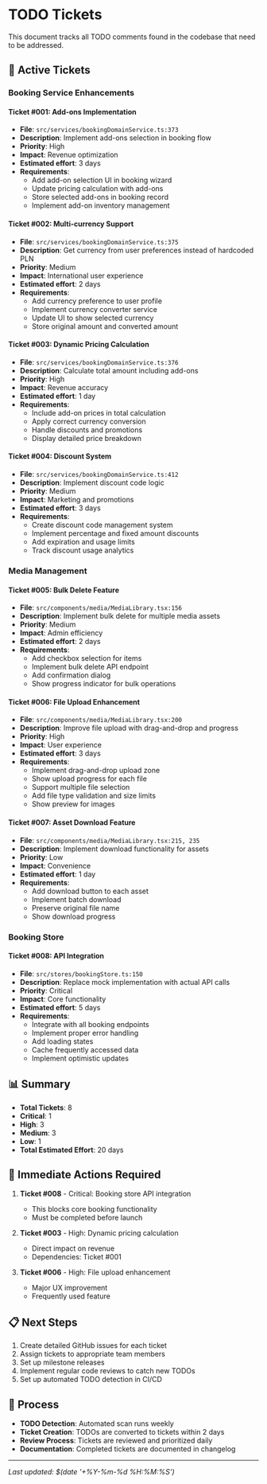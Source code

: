 # TODO Tickets

This document tracks all TODO comments found in the codebase that need to be addressed.

## 🎫 Active Tickets

### Booking Service Enhancements

#### Ticket #001: Add-ons Implementation
- **File**: `src/services/bookingDomainService.ts:373`
- **Description**: Implement add-ons selection in booking flow
- **Priority**: High
- **Impact**: Revenue optimization
- **Estimated effort**: 3 days
- **Requirements**:
  - Add add-on selection UI in booking wizard
  - Update pricing calculation with add-ons
  - Store selected add-ons in booking record
  - Implement add-on inventory management

#### Ticket #002: Multi-currency Support
- **File**: `src/services/bookingDomainService.ts:375`
- **Description**: Get currency from user preferences instead of hardcoded PLN
- **Priority**: Medium
- **Impact**: International user experience
- **Estimated effort**: 2 days
- **Requirements**:
  - Add currency preference to user profile
  - Implement currency converter service
  - Update UI to show selected currency
  - Store original amount and converted amount

#### Ticket #003: Dynamic Pricing Calculation
- **File**: `src/services/bookingDomainService.ts:376`
- **Description**: Calculate total amount including add-ons
- **Priority**: High
- **Impact**: Revenue accuracy
- **Estimated effort**: 1 day
- **Requirements**:
  - Include add-on prices in total calculation
  - Apply correct currency conversion
  - Handle discounts and promotions
  - Display detailed price breakdown

#### Ticket #004: Discount System
- **File**: `src/services/bookingDomainService.ts:412`
- **Description**: Implement discount code logic
- **Priority**: Medium
- **Impact**: Marketing and promotions
- **Estimated effort**: 3 days
- **Requirements**:
  - Create discount code management system
  - Implement percentage and fixed amount discounts
  - Add expiration and usage limits
  - Track discount usage analytics

### Media Management

#### Ticket #005: Bulk Delete Feature
- **File**: `src/components/media/MediaLibrary.tsx:156`
- **Description**: Implement bulk delete for multiple media assets
- **Priority**: Medium
- **Impact**: Admin efficiency
- **Estimated effort**: 2 days
- **Requirements**:
  - Add checkbox selection for items
  - Implement bulk delete API endpoint
  - Add confirmation dialog
  - Show progress indicator for bulk operations

#### Ticket #006: File Upload Enhancement
- **File**: `src/components/media/MediaLibrary.tsx:200`
- **Description**: Improve file upload with drag-and-drop and progress
- **Priority**: High
- **Impact**: User experience
- **Estimated effort**: 3 days
- **Requirements**:
  - Implement drag-and-drop upload zone
  - Show upload progress for each file
  - Support multiple file selection
  - Add file type validation and size limits
  - Show preview for images

#### Ticket #007: Asset Download Feature
- **File**: `src/components/media/MediaLibrary.tsx:215, 235`
- **Description**: Implement download functionality for assets
- **Priority**: Low
- **Impact**: Convenience
- **Estimated effort**: 1 day
- **Requirements**:
  - Add download button to each asset
  - Implement batch download
  - Preserve original file name
  - Show download progress

### Booking Store

#### Ticket #008: API Integration
- **File**: `src/stores/bookingStore.ts:150`
- **Description**: Replace mock implementation with actual API calls
- **Priority**: Critical
- **Impact**: Core functionality
- **Estimated effort**: 5 days
- **Requirements**:
  - Integrate with all booking endpoints
  - Implement proper error handling
  - Add loading states
  - Cache frequently accessed data
  - Implement optimistic updates

## 📊 Summary

- **Total Tickets**: 8
- **Critical**: 1
- **High**: 3
- **Medium**: 3
- **Low**: 1
- **Total Estimated Effort**: 20 days

## 🚨 Immediate Actions Required

1. **Ticket #008** - Critical: Booking store API integration
   - This blocks core booking functionality
   - Must be completed before launch

2. **Ticket #003** - High: Dynamic pricing calculation
   - Direct impact on revenue
   - Dependencies: Ticket #001

3. **Ticket #006** - High: File upload enhancement
   - Major UX improvement
   - Frequently used feature

## 📋 Next Steps

1. Create detailed GitHub issues for each ticket
2. Assign tickets to appropriate team members
3. Set up milestone releases
4. Implement regular code reviews to catch new TODOs
5. Set up automated TODO detection in CI/CD

## 🔄 Process

- **TODO Detection**: Automated scan runs weekly
- **Ticket Creation**: TODOs are converted to tickets within 2 days
- **Review Process**: Tickets are reviewed and prioritized daily
- **Documentation**: Completed tickets are documented in changelog

---

*Last updated: $(date '+%Y-%m-%d %H:%M:%S')*